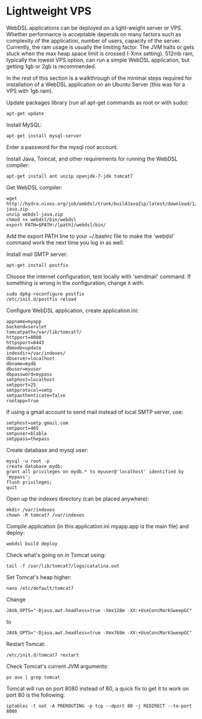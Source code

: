 # Lightweight VPS

WebDSL applications can be deployed on a light-weight server or VPS. Whether performance is acceptable depends on many factors such as complexity of the application, number of users, capacity of the server. Currently, the ram usage is usually the limiting factor. The JVM halts or gets stuck when the max heap space limit is crossed (-Xmx setting). 512mb ram, typically the lowest VPS option, can run a simple WebDSL application, but getting 1gb or 2gb is recommended.

In the rest of this section is a walkthrough of the minimal steps required for installation of a WebDSL application on an Ubuntu Server (this was for a VPS with 1gb ram).

Update packages library (run all apt-get commands as root or with sudo):

    apt-get update

Install MySQL:

    apt-get install mysql-server

Enter a password for the mysql root account.

Install Java, Tomcat, and other requirements for running the WebDSL compiler:

    apt-get install ant unzip openjdk-7-jdk tomcat7

Get WebDSL compiler:

    wget http://hydra.nixos.org/job/webdsl/trunk/buildJavaZip/latest/download/1/webdsl-java.zip
    unzip webdsl-java.zip
    chmod +x webdsl/bin/webdsl
    export PATH=$PATH:/[path]/webdsl/bin/

Add the export PATH line to your ~/.bashrc file to make the 'webdsl' command work the next time you log in as well.

Install mail SMTP server:

    apt-get install postfix

Choose the internet configuration, test locally with 'sendmail' command. If something is wrong in the configuration, change it with:

    sudo dpkg-reconfigure postfix
    /etc/init.d/postfix reload

Configure WebDSL application, create application.ini:

    appname=myapp
    backend=servlet
    tomcatpath=/var/lib/tomcat7/
    httpport=8080
    httpsport=8443
    dbmode=update
    indexdir=/var/indexes/
    dbserver=localhost
    dbname=mydb
    dbuser=myuser
    dbpassword=mypass
    smtphost=localhost
    smtpport=25
    smtpprotocol=smtp
    smtpauthenticate=false
    rootapp=true

If using a gmail account to send mail instead of local SMTP server, use:

    smtphost=smtp.gmail.com
    smtpport=465
    smtpuser=blabla
    smtppass=thepass

Create database and mysql user:

    mysql -u root -p
    create database mydb;
    grant all privileges on mydb.* to myuser@'localhost' identified by 'mypass';
    flush privileges;
    quit

Open up the indexes directory (can be placed anywhere):

    mkdir /var/indexes
    chown -R tomcat7 /var/indexes

Compile application (in this application.ini myapp.app is the main file) and deploy:

    webdsl build deploy

Check what's going on in Tomcat using:

    tail -f /var/lib/tomcat7/logs/catalina.out

Set Tomcat's heap higher:

    nano /etc/default/tomcat7

Change

    JAVA_OPTS="-Djava.awt.headless=true -Xmx128m -XX:+UseConcMarkSweepGC"

to

    JAVA_OPTS="-Djava.awt.headless=true -Xmx768m -XX:+UseConcMarkSweepGC"

Restart Tomcat:

    /etc/init.d/tomcat7 restart

Check Tomcat's current JVM arguments:
  
    ps aux | grep tomcat

Tomcat will run on port 8080 instead of 80, a quick fix to get it to work on port 80 is the following:

    iptables -t nat -A PREROUTING -p tcp --dport 80 -j REDIRECT --to-port 8080